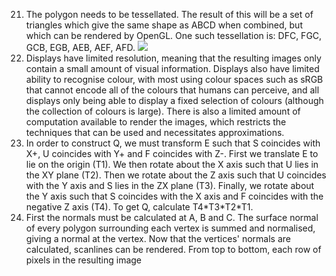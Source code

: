 21. The polygon needs to be tessellated. The result of this will be a set of triangles which give the same shape as ABCD when combined, but which can be rendered by OpenGL. One such tessellation is: DFC, FGC, GCB, EGB, AEB, AEF, AFD.
![](Pasted%20image%2020230601103318.png)
22. Displays have limited resolution, meaning that the resulting images only contain a small amount of visual information. Displays also have limited ability to recognise colour, with most using colour spaces such as sRGB that cannot encode all of the colours that humans can perceive, and all displays only being able to display a fixed selection of colours (although the collection of colours is large). There is also a limited amount of computation available to render the images, which restricts the techniques that can be used and necessitates approximations.
23. In order to construct Q, we must transform E such that S coincides with X+, U coincides with Y+ and F coincides with Z-. First we translate E to lie on the origin (T1). We then rotate about the X axis such that U lies in the XY plane (T2). Then we rotate about the Z axis such that U coincides with the Y axis and S lies in the ZX plane (T3). Finally, we rotate about the Y axis such that S coincides with the X axis and F coincides with the negative Z axis (T4). To get Q, calculate T4\*T3\*T2\*T1.
24. First the normals must be calculated at A, B and C. The surface normal of every polygon surrounding each vertex is summed and normalised, giving a normal at the vertex. Now that the vertices' normals are calculated, scanlines can be rendered. From top to bottom, each row of pixels in the resulting image 